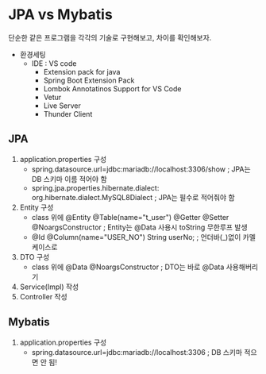 # JPA vs Mybatis

단순한 같은 프로그램을 각각의 기술로 구현해보고, 차이를 확인해보자.

- 환경세팅
  - IDE : VS code
    - Extension pack for java
    - Spring Boot Extension Pack
    - Lombok Annotatinos Support for VS Code
    - Vetur
    - Live Server
    - Thunder Client

## JPA

1. application.properties 구성
   - spring.datasource.url=jdbc:mariadb://localhost:3306/show                        ; JPA는 DB 스키마 이름 적어야 함
   - spring.jpa.properties.hibernate.dialect: org.hibernate.dialect.MySQL8Dialect    ; JPA는 필수로 적어줘야 함
2. Entity 구성
   - class 위에 @Entity @Table(name="t_user") @Getter @Setter @NoargsConstructor      ; Entity는 @Data 사용시 toString 무한루프 발생
   - @Id @Column(name="USER_NO") String userNo;                                      ; 언더바(_)없이 카멜케이스로
3. DTO 구성
   - class 위에 @Data @NoargsConstructor                                              ; DTO는 바로 @Data 사용해버리기
4. Service(Impl) 작성
5. Controller 작성

## Mybatis

1. application.properties 구성
   - spring.datasource.url=jdbc:mariadb://localhost:3306                             ; DB 스키마 적으면 안 됨!
